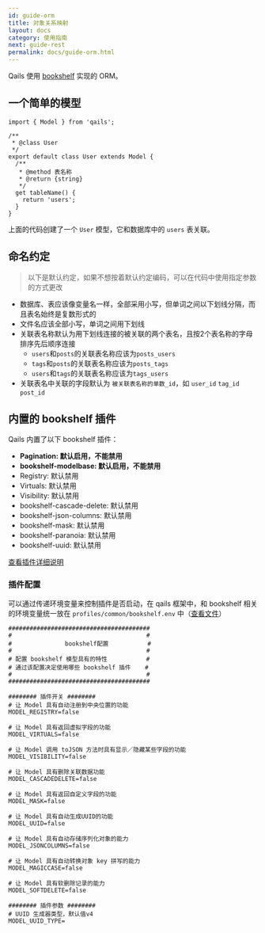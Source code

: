 ```yaml
---
id: guide-orm
title: 对象关系映射
layout: docs
category: 使用指南
next: guide-rest
permalink: docs/guide-orm.html
---
```


Qails 使用 [bookshelf](https://www.npmjs.com/package/bookshelf) 实现的 ORM。

## 一个简单的模型

```
import { Model } from 'qails';

/**
 * @class User
 */
export default class User extends Model {
  /**
   * @method 表名称
   * @return {string}
   */
  get tableName() {
    return 'users';
  }
}
```

上面的代码创建了一个 `User` 模型，它和数据库中的 `users` 表关联。

## 命名约定
> 以下是默认约定，如果不想按着默认约定编码，可以在代码中使用指定参数的方式更改

- 数据库、表应该像变量名一样，全部采用小写，但单词之间以下划线分隔，而且表名始终是复数形式的
- 文件名应该全部小写，单词之间用下划线
- 关联表名称默认为用下划线连接的被关联的两个表名，且按2个表名称的字母排序先后顺序连接
  - `users`和`posts`的关联表名称应该为`posts_users`
  - `tags`和`posts`的关联表名称应该为`posts_tags`
  - `users`和`tags`的关联表名称应该为`tags_users`
- 关联表名中关联的字段默认为 `被关联表名称的单数_id`，如 `user_id` `tag_id` `post_id`

## 内置的 bookshelf 插件
Qails 内置了以下 bookshelf 插件：

- **Pagination: 默认启用，不能禁用**
- **bookshelf-modelbase: 默认启用，不能禁用**
- Registry: 默认禁用
- Virtuals: 默认禁用
- Visibility: 默认禁用
- bookshelf-cascade-delete: 默认禁用
- bookshelf-json-columns: 默认禁用
- bookshelf-mask: 默认禁用
- bookshelf-paranoia: 默认禁用
- bookshelf-uuid: 默认禁用

[查看插件详细说明](http://bookshelfjs.org/#plugins)

### 插件配置
可以通过传递环境变量来控制插件是否启动，在 qails 框架中，和 bookshelf 相关的环境变量统一放在 `profiles/common/bookshelf.env` 中（[查看文件](https://github.com/qails/qails-cli/blob/master/templates/init/profiles/common/bookshelf.env)）

```
########################################
#                                      #
#               bookshelf配置           #
#                                      #
# 配置 bookshelf 模型具有的特性           #
# 通过该配置决定使用哪些 bookshelf 插件    #
#                                      #
########################################

######## 插件开关 ########
# 让 Model 具有自动注册到中央位置的功能
MODEL_REGISTRY=false

# 让 Model 具有返回虚拟字段的功能
MODEL_VIRTUALS=false

# 让 Model 调用 toJSON 方法时具有显示／隐藏某些字段的功能
MODEL_VISIBILITY=false

# 让 Model 具有删除关联数据功能
MODEL_CASCADEDELETE=false

# 让 Model 具有返回自定义字段的功能
MODEL_MASK=false

# 让 Model 具有自动生成UUID的功能
MODEL_UUID=false

# 让 Model 具有自动存储序列化对象的能力
MODEL_JSONCOLUMNS=false

# 让 Model 具有自动转换对象 key 拼写的能力
MODEL_MAGICCASE=false

# 让 Model 具有软删除记录的能力
MODEL_SOFTDELETE=false

######## 插件参数 ########
# UUID 生成器类型，默认值v4
MODEL_UUID_TYPE=

```
